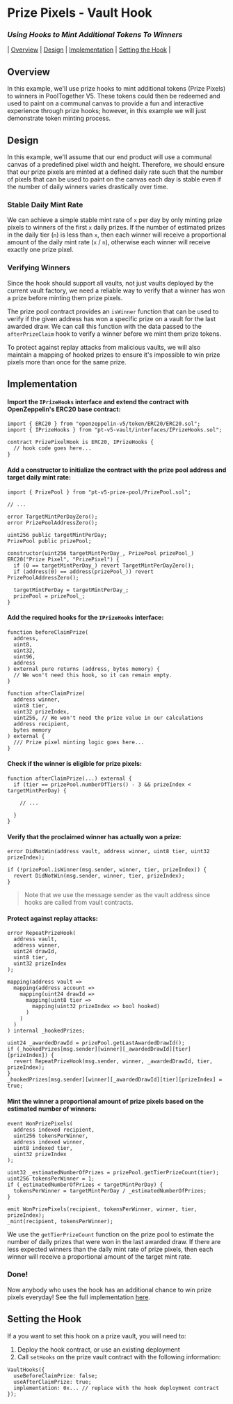 # Prize Pixels - Vault Hook

### _Using Hooks to Mint Additional Tokens To Winners_

| [Overview](#overview)
| [Design](#design)
| [Implementation](#implementation)
| [Setting the Hook](#setting-the-hook)
|

## Overview

In this example, we'll use prize hooks to mint additional tokens (Prize Pixels) to winners in PoolTogether V5. These tokens could then be redeemed and used to paint on a communal canvas to provide a fun and interactive experience through prize hooks; however, in this example we will just demonstrate token minting process.

## Design

In this example, we'll assume that our end product will use a communal canvas of a predefined pixel width and height. Therefore, we should ensure that our prize pixels are minted at a defined daily rate such that the number of pixels that can be used to paint on the canvas each day is stable even if the number of daily winners varies drastically over time.

### Stable Daily Mint Rate

We can achieve a simple stable mint rate of `x` per day by only minting prize pixels to winners of the first `x` daily prizes. If the number of estimated prizes in the daily tier (`n`) is less than `x`, then each winner will receive a proportional amount of the daily mint rate (`x` / `n`), otherwise each winner will receive exactly one prize pixel.

### Verifying Winners

Since the hook should support all vaults, not just vaults deployed by the current vault factory, we need a reliable way to verify that a winner has won a prize before minting them prize pixels.

The prize pool contract provides an `isWinner` function that can be used to verify if the given address has won a specific prize on a vault for the last awarded draw. We can call this function with the data passed to the `afterPrizeClaim` hook to verify a winner before we mint them prize tokens.

To protect against replay attacks from malicious vaults, we will also maintain a mapping of hooked prizes to ensure it's impossible to win prize pixels more than once for the same prize.

## Implementation

#### Import the `IPrizeHooks` interface and extend the contract with OpenZeppelin's ERC20 base contract:

```solidity
import { ERC20 } from "openzeppelin-v5/token/ERC20/ERC20.sol";
import { IPrizeHooks } from "pt-v5-vault/interfaces/IPrizeHooks.sol";

contract PrizePixelHook is ERC20, IPrizeHooks {
  // hook code goes here...
}
```

#### Add a constructor to initialize the contract with the prize pool address and target daily mint rate:

```solidity
import { PrizePool } from "pt-v5-prize-pool/PrizePool.sol";

// ...

error TargetMintPerDayZero();
error PrizePoolAddressZero();

uint256 public targetMintPerDay;
PrizePool public prizePool;

constructor(uint256 targetMintPerDay_, PrizePool prizePool_) ERC20("Prize Pixel", "PrizePixel") {
  if (0 == targetMintPerDay_) revert TargetMintPerDayZero();
  if (address(0) == address(prizePool_)) revert PrizePoolAddressZero();

  targetMintPerDay = targetMintPerDay_;
  prizePool = prizePool_;
}
```

#### Add the required hooks for the `IPrizeHooks` interface:

```solidity
function beforeClaimPrize(
  address,
  uint8,
  uint32,
  uint96,
  address
) external pure returns (address, bytes memory) {
  // We won't need this hook, so it can remain empty.
}

function afterClaimPrize(
  address winner,
  uint8 tier,
  uint32 prizeIndex,
  uint256, // We won't need the prize value in our calculations
  address recipient,
  bytes memory
) external {
  /// Prize pixel minting logic goes here...
}
```

#### Check if the winner is eligible for prize pixels:

```solidity
function afterClaimPrize(...) external {
  if (tier == prizePool.numberOfTiers() - 3 && prizeIndex < targetMintPerDay) {

    // ...

  }
}
```

#### Verify that the proclaimed winner has actually won a prize:

```solidity
error DidNotWin(address vault, address winner, uint8 tier, uint32 prizeIndex);
```

```solidity
if (!prizePool.isWinner(msg.sender, winner, tier, prizeIndex)) {
  revert DidNotWin(msg.sender, winner, tier, prizeIndex);
}
```

> Note that we use the message sender as the vault address since hooks are called from vault contracts.

#### Protect against replay attacks:

```solidity
error RepeatPrizeHook(
  address vault,
  address winner,
  uint24 drawId,
  uint8 tier,
  uint32 prizeIndex
);
```

```solidity
mapping(address vault =>
  mapping(address account =>
    mapping(uint24 drawId =>
      mapping(uint8 tier =>
        mapping(uint32 prizeIndex => bool hooked)
      )
    )
  )
) internal _hookedPrizes;
```

```solidity
uint24 _awardedDrawId = prizePool.getLastAwardedDrawId();
if (_hookedPrizes[msg.sender][winner][_awardedDrawId][tier][prizeIndex]) {
  revert RepeatPrizeHook(msg.sender, winner, _awardedDrawId, tier, prizeIndex);
}
_hookedPrizes[msg.sender][winner][_awardedDrawId][tier][prizeIndex] = true;
```

#### Mint the winner a proportional amount of prize pixels based on the estimated number of winners:

```solidity
event WonPrizePixels(
  address indexed recipient,
  uint256 tokensPerWinner,
  address indexed winner,
  uint8 indexed tier,
  uint32 prizeIndex
);
```

```solidity
uint32 _estimatedNumberOfPrizes = prizePool.getTierPrizeCount(tier);
uint256 tokensPerWinner = 1;
if (_estimatedNumberOfPrizes < targetMintPerDay) {
  tokensPerWinner = targetMintPerDay / _estimatedNumberOfPrizes;
}

emit WonPrizePixels(recipient, tokensPerWinner, winner, tier, prizeIndex);
_mint(recipient, tokensPerWinner);
```

We use the `getTierPrizeCount` function on the prize pool to estimate the number of daily prizes that were won in the last awarded draw. If there are less expected winners than the daily mint rate of prize pixels, then each winner will receive a proportional amount of the target mint rate.

### Done!

Now anybody who uses the hook has an additional chance to win prize pixels everyday! See the full implementation [here](./PrizePixelHook.sol).

## Setting the Hook

If a you want to set this hook on a prize vault, you will need to:

1. Deploy the hook contract, or use an existing deployment
2. Call `setHooks` on the prize vault contract with the following information:

```solidity
VaultHooks({
  useBeforeClaimPrize: false;
  useAfterClaimPrize: true;
  implementation: 0x... // replace with the hook deployment contract
});
```
